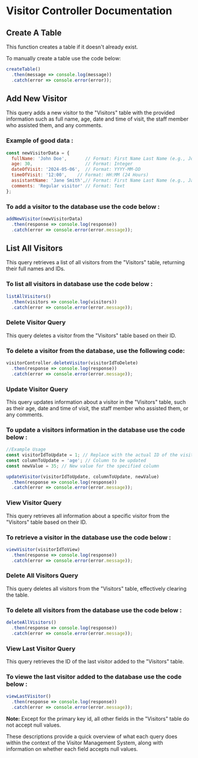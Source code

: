 # Visitor Controller Documentation

## Create A Table

This function creates a table if it doesn't already exist.

To manually create a table use the code below:

```javascript
createTable()
  .then(message => console.log(message))
  .catch(error => console.error(error));
```



## Add New Visitor

This query adds a new visitor to the "Visitors" table with the provided information such as full name, age, date and time of visit, the staff member who assisted them, and any comments.

### Example of good data :
```javascript
const newVisitorData = {
  fullName: 'John Doe',       // Format: First Name Last Name (e.g., John Doe)
  age: 30,                    // Format: Integer
  dateOfVisit: '2024-05-06',  // Format: YYYY-MM-DD
  timeOfVisit: '12:00',    // Format: HH:MM (24 Hours)
  assistantName: 'Jane Smith',// Format: First Name Last Name (e.g., Jane Smith)
  comments: 'Regular visitor' // Format: Text
};
```

### To add a visitor to the database use the code below :
```javascript
addNewVisitor(newVisitorData)
  .then(response => console.log(response))
  .catch(error => console.error(error.message));
```
## List All Visitors

This query retrieves a list of all visitors from the "Visitors" table, returning their full names and IDs.

### To list all visitors in database use the code below :
```javascript
listAllVisitors()
  .then(visitors => console.log(visitors))
  .catch(error => console.error(error.message));
  ```

### Delete Visitor Query
This query deletes a visitor from the "Visitors" table based on their ID.

### To delete a visitor from the database, use the following code:

```javascript
visitorController.deleteVisitor(visitorIdToDelete)
  .then(response => console.log(response))
  .catch(error => console.error(error.message));
  ```

### Update Visitor Query
This query updates information about a visitor in the "Visitors" table, such as their age, date and time of visit, the staff member who assisted them, or any comments.

### To update a visitors information in the database use the code below :

```javascript
//Example Usage
const visitorIdToUpdate = 1; // Replace with the actual ID of the visitor
const columnToUpdate = 'age'; // Column to be updated
const newValue = 35; // New value for the specified column

```
```javascript
updateVisitor(visitorIdToUpdate, columnToUpdate, newValue)
  .then(response => console.log(response))
  .catch(error => console.error(error.message));
```

### View Visitor Query
This query retrieves all information about a specific visitor from the "Visitors" table based on their ID.

### To retrieve a visitor in the database use the code below :

```javascript
viewVisitor(visitorIdToView)
  .then(response => console.log(response))
  .catch(error => console.error(error.message));
```

### Delete All Visitors Query
This query deletes all visitors from the "Visitors" table, effectively clearing the table.

### To delete all visitors from the database use the code below :

```javascript
deleteAllVisitors()
  .then(response => console.log(response))
  .catch(error => console.error(error.message));
```

### View Last Visitor Query
This query retrieves the ID of the last visitor added to the "Visitors" table.

### To viewe the last visitor added to the database use the code below :
```javascript
viewLastVisitor()
  .then(response => console.log(response))
  .catch(error => console.error(error.message));
```

**Note:** Except for the primary key id, all other fields in the "Visitors" table do not accept null values.

These descriptions provide a quick overview of what each query does within the context of the Visitor Management System, along with information on whether each field accepts null values.
